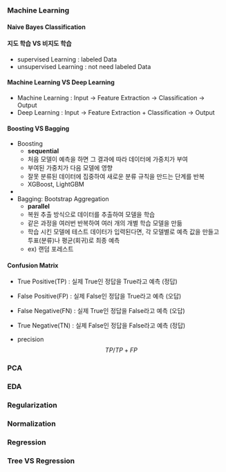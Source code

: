 ### Machine Learning

#### Naive Bayes Classification



#### 지도 학습 VS 비지도 학습

- supervised Learning : labeled Data
- unsupervised Learning : not need labeled Data

#### Machine Learning VS Deep Learning

- Machine Learning : Input -> Feature Extraction -> Classification -> Output
- Deep Learning : Input -> Feature Extraction + Classification -> Output

#### Boosting VS Bagging

- Boosting
    - **sequential**
    - 처음 모델이 예측을 하면 그 결과에 따라 데이터에 가중치가 부여
    - 부여된 가중치가 다음 모델에 영향
    - 잘못 분류된 데이터에 집중하여 새로운 분류 규칙을 만드는 단계를 반복
    - XGBoost, LightGBM
- 
- Bagging: Bootstrap Aggregation
    - **parallel**
    - 복원 추출 방식으로 데이터를 추출하여 모델을 학습
    - 같은 과정을 여러번 반복하여 여러 개의 개별 학습 모델을 만듦
    - 학습 시킨 모델에 테스트 데이터가 입력된다면, 각 모델별로 예측 값을 만들고 투표(분류)나 평균(회귀)로 최종 예측
    - ex) 랜덤 포레스트


#### Confusion Matrix

- True Positive(TP) : 실제 True인 정답을 True라고 예측 (정답)
- False Positive(FP) : 실제 False인 정답을 True라고 예측 (오답)
- False Negative(FN) : 실제 True인 정답을 False라고 예측 (오답)
- True Negative(TN) : 실제 False인 정답을 False라고 예측 (정답)

- precision $$ TP/TP+FP $$

### PCA

### EDA

### Regularization

### Normalization

### Regression

### Tree VS Regression


